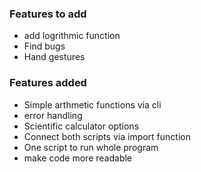 ### Features to add

- add logrithmic function
- Find bugs
- Hand gestures

### Features added
- Simple arthmetic functions via cli
- error handling 
- Scientific calculator options
- Connect both scripts via import function
- One script to run whole program
- make code more readable